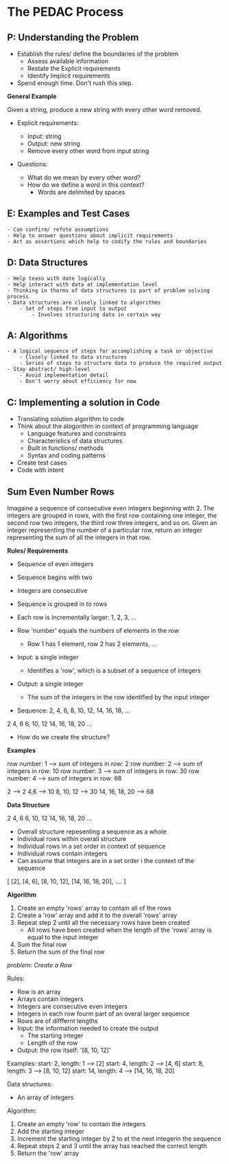 # The PEDAC Process

## P: Understanding the Problem 

- Establish the rules/ define the boundaries of the problem
	- Assess available information
	- Restate the Explicit requirements
	- Identify Implicit requirements
- Spend enough time. Don't rush this step.

**General Example**

Given a string, produce a new string with every other word removed.


- Explicit requirements:
	- Input: string
	- Output: new string
	- Remove every other word from input string

- Questions:
	- What do we mean by every other word?
	- How do we define a word in this context?
		- Words are delimited by spaces

## E: Examples and Test Cases

	- Can confirm/ refute assumptions
	- Help to answer questions about implicit requirements
	- Act as assertions which help to codify the rules and boundaries

## D: Data Structures

	- Help teaso with date logically 
	- Help interact with data at implementation level
	- Thinking in therms of data structures is part of problem solving process
	- Data structures are closely linked to algorithms
		- Set of steps from input to output
			- Involves structuring data in certain way


## A: Algorithms

	- A logical sequence of steps for accomplishing a task or objective
		- Closely linked to data structures
		- Series of steps to structure data to produce the required output
	- Stay abstract/ high-level
		- Avoid implementation detail
		- Don't worry about efficiency for now 


## C: Implementing a solution in Code

- Translating solution algorithm to code
- Think about the alogorithm in context of programming language
	- Language features and constraints
	- Characteristics of data structures
	- Built in functions/ methods
	- Syntax and coding patterns
- Create test cases
- Code with intent 

## Sum Even Number Rows

Imagaine a sequence of consecutive even integers beginning with 2. The integers are grouped in rows, with the first row containing one integer, the second row two integers, the third row three integers, and so on. Given an integer representing the number of a particular row, return an integer representing the sum of all the integers in that row. 

**Rules/ Requirements**

- Sequence of even integers
- Sequence begins with two
- Integers are consecutive
- Sequence is grouped in to rows 
- Each row is incrementally larger: 1, 2, 3, ...
- Row 'number' equals the numbers of elements in the row
	- Row 1 has 1 element, row 2 has 2 elements, ...
- Input: a single integer
	- Identifies a 'row', which is a subset of a sequence of integers 
- Output: a single integer
	- The sum of the integers in the row identified by the input integer

- Sequence:
2, 4, 6, 8, 10, 12, 14, 16, 18, ...

2
4, 6
6, 10, 12
14, 16, 18, 20
...

- How do we create the structure?

**Examples**

row number: 1 --> sum of integers in row: 2
row number: 2 --> sum of integers in row: 10
row number: 3 --> sum of integers in row: 30
row number: 4 --> sum of integers in row: 68

2 --> 2
4,6 --> 10
8, 10, 12 --> 30
14, 16, 18, 20 --> 68

**Data Structure**

2
4, 6
6, 10, 12
14, 16, 18, 20
...

- Overall structure repesenting a sequence as a whole
- Individual rows within overall structure
- Individual rows in a set order in context of sequence
- Individual rows contain integers
- Can assume that integers are in a set order i the context of the sequence

[
	[2], 
	[4, 6],
	[8, 10, 12],
	[14, 16, 18, 20],
	....
]

**Algorithm**

1. Create an empty 'rows' array to contain all of the rows
2. Create a 'row' array and add it to the overall 'rows' array
3. Repeat step 2 until all the necessary rows have been created
	- All rows have been created when the length of the 'rows' array is equal to the input integer
4. Sum the final row
5. Return the sum of the final row

*problem: Create a Row*

Rules: 
- Row is an array
- Arrays contain integers
- Integers are consecutive even integers
- Integers in each row fourm part of an overal larger sequence
- Rows are of difffernt lengths
- Input: the information needed to create the output
	- The starting integer
	- Length of the row
- Output: the row itself: '[8, 10, 12]'

Examples: 
start: 2, length: 1 --> [2]
start: 4, length: 2 --> [4, 6]
start: 8, length: 3 --> [8, 10, 12]
start: 14, length: 4 --> [14, 16, 18, 20]

Data structures: 
- An array of integers

Algorithm:
1. Create an empty 'row' to contain the integers
2. Add the starting integer
3. Increment the starting integer by 2 to et the next integerin the sequence
4. Repeat steps 2 and 3 until the array has reached the correct length 
5. Return the 'row' array
























